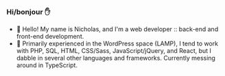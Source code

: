 ### Hi/bonjour :raised_hand:

- :evergreen_tree: Hello! My name is Nicholas, and I'm a web developer :: back-end and front-end development.
- :scroll: Primarily experienced in the WordPress space (LAMP), I tend to work with PHP, SQL, HTML, CSS/Sass, JavaScript/jQuery, and React, but I dabble in several other languages and frameworks. Currently messing around in TypeScript.

<!--
**nlamo/nlamo** is a ✨ _special_ ✨ repository because its `README.md` (this file) appears on your GitHub profile.
-->
